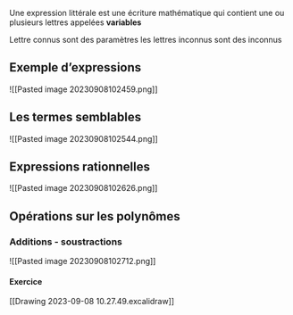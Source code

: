 Une expression littérale est une écriture mathématique qui contient une ou plusieurs lettres appelées **variables**

Lettre connus sont des paramètres les lettres inconnus sont des inconnus

## Exemple d’expressions
![[Pasted image 20230908102459.png]]

## Les termes semblables
![[Pasted image 20230908102544.png]]

## Expressions rationnelles
![[Pasted image 20230908102626.png]]

## Opérations sur les polynômes
### Additions - soustractions 
![[Pasted image 20230908102712.png]]

#### Exercice
[[Drawing 2023-09-08 10.27.49.excalidraw]]